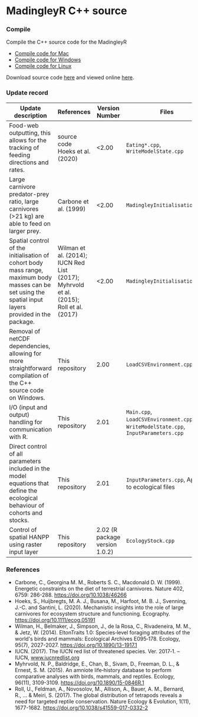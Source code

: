 # MadingleyR C++ source

### Compile
Compile the C++ source code for the  MadingleyR

* [Compile code for Mac](./CompileMac.md)
* [Compile code for Windows](./CompileWindows.md)
* [Compile code for Linux](./CompileLinux.md)

Download source code [here](https://github.com/MadingleyR/MadingleyR/archive/master.zip) and viewed online [here](https://github.com/MadingleyR/MadingleyR/tree/master/SourceCode).

### Update record

Update description | References | Version Number | Files
--- | --- | --- | ---
Food-web outputting, this allows for the tracking of feeding directions and rates. | source code Hoeks et al. (2020) | <2.00 | ```Eating*.cpp```, ```WriteModelState.cpp```
Large carnivore predator-prey ratio, large carnivores (>21 kg) are able to feed on larger prey. | Carbone et al. (1999) | <2.00 | ```MadingleyInitialisation.cpp```
Spatial control of the initialisation of cohort body mass range, maximum body masses can be set using the spatial input layers provided in the package. | Wilman et al. (2014); IUCN Red List (2017); Myhrvold et al. (2015); Roll et al. (2017) |  <2.00 | ```MadingleyInitialisation.cpp```
Removal of netCDF dependencies, allowing for more straightforward compilation of the C++ source code on Windows. | This repository | 2.00 | ```LoadCSVEnvironment.cpp```
I/O (input and output) handling for communication with R. | This repository | 2.01 | ```Main.cpp```, ```LoadCSVEnvironment.cpp```, ```WriteModelState.cpp```, ```InputParameters.cpp```
Direct control of all parameters included in the model equations that define the ecological behaviour of cohorts and stocks. | This repository | 2.01 | ```InputParameters.cpp```, Applies to ecological files
Control of spatial HANPP using raster input layer | This repository | 2.02 (R package version 1.0.2) | ```EcologyStock.cpp```

### References

- Carbone, C., Georgina M. M., Roberts S. C., Macdonald D. W. (1999). Energetic constraints on the diet of terrestrial carnivores. Nature 402, 6759: 286-288. https://doi.org/10.1038/46266
- Hoeks, S., Huijbregts, M. A. J., Busana, M., Harfoot, M. B. J., Svenning, J.-C. and Santini, L. (2020). Mechanistic insights into the role of large carnivores for ecosystem structure and functioning. Ecography. https://doi.org/10.1111/ecog.05191
- Wilman, H., Belmaker, J., Simpson, J., de la Rosa, C., Rivadeneira, M. M., & Jetz, W. (2014). EltonTraits 1.0: Species‐level foraging attributes of the world's birds and mammals: Ecological Archives E095‐178. Ecology, 95(7), 2027-2027. https://doi.org/10.1890/13-1917.1
- IUCN. (2017). The IUCN red list of threatened species. Ver. 2017‐1. – IUCN, www.iucnredlist.org
- Myhrvold, N. P., Baldridge, E., Chan, B., Sivam, D., Freeman, D. L., & Ernest, S. M. (2015). An amniote life‐history database to perform comparative analyses with birds, mammals, and reptiles. Ecology, 96(11), 3109-3109. https://doi.org/10.1890/15-0846R.1
- Roll, U., Feldman, A., Novosolov, M., Allison, A., Bauer, A. M., Bernard, R., ... & Meiri, S. (2017). The global distribution of tetrapods reveals a need for targeted reptile conservation. Nature Ecology & Evolution, 1(11), 1677-1682. https://doi.org/10.1038/s41559-017-0332-2





